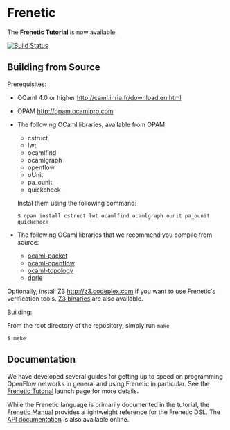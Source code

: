 Frenetic
========

The [**Frenetic Tutorial**][tutorial] is now available.

[![Build Status](https://travis-ci.org/frenetic-lang/frenetic.png)](https://travis-ci.org/frenetic-lang/frenetic)

Building from Source
--------------------

Prerequisites:

- OCaml 4.0 or higher <http://caml.inria.fr/download.en.html>
- OPAM <http://opam.ocamlpro.com>
- The following OCaml libraries, available from OPAM:
  - cstruct
  - lwt
  - ocamlfind
  - ocamlgraph
  - openflow
  - oUnit
  - pa_ounit
  - quickcheck

  Instal them using the following command:

  ```
  $ opam install cstruct lwt ocamlfind ocamlgraph ounit pa_ounit quickcheck
  ```

- The following OCaml libraries that we recommend you compile from source:
  - [ocaml-packet][]
  - [ocaml-openflow][]
  - [ocaml-topology][]
  - [dprle][]

Optionally, install Z3 <http://z3.codeplex.com> if you want to use Frenetic's verification tools.
[Z3 binaries] are also available.

Building:

From the root directory of the repository, simply run `make`

  ```
  $ make
  ```

Documentation
-------------

We have developed several guides for getting up to speed on programming
OpenFlow networks in general and using Frenetic in particular. See the
[Frenetic Tutorial][tutorial] launch page for more details.

While the Frenetic language is primarily documented in the tutorial, the
[Frenetic Manual][manual] provides a lightweight reference for the Frenetic
DSL. The [API documentation][documentation] is also available online.

[tutorial]: https://github.com/frenetic-lang/frenetic/wiki/Frenetic-Tutorial
[manual]: https://github.com/frenetic-lang/frenetic/wiki/A-NCManual
[documentation]: http://frenetic-lang.github.io/frenetic/docs/index.html
[dprle]: https://github.com/seliopou/dprle
[ocaml-packet]: https://github.com/frenetic-lang/ocaml-packet
[ocaml-openflow]: https://github.com/frenetic-lang/ocaml-openflow
[ocaml-topology]: https://github.com/frenetic-lang/ocaml-topology
[Z3 binaries]: http://leodemoura.github.io/blog/2013/02/15/precompiled.html
